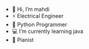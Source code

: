 - 👋 Hi, I’m mahdi
- ⚡ Electrical Engineer
- 🐍 Python Programmer
- 💻 I’m currently learning java
- 🎹 Pianist
  




